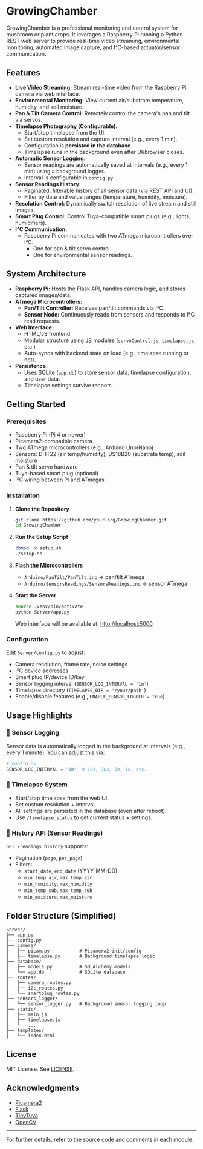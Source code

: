 # GrowingChamber

GrowingChamber is a professional monitoring and control system for mushroom or plant crops. It leverages a Raspberry Pi running a Python REST web server to provide real-time video streaming, environmental monitoring, automated image capture, and I²C-based actuator/sensor communication.

## Features

- **Live Video Streaming:** Stream real-time video from the Raspberry Pi camera via web interface.
- **Environmental Monitoring:** View current air/substrate temperature, humidity, and soil moisture.
- **Pan & Tilt Camera Control:** Remotely control the camera's pan and tilt via servos.
- **Timelapse Photography (Configurable):**
  - Start/stop timelapse from the UI.
  - Set custom resolution and capture interval (e.g., every 1 min).
  - Configuration is **persisted in the database**.
  - Timelapse runs in the background even after UI/browser closes.
- **Automatic Sensor Logging:**
  - Sensor readings are automatically saved at intervals (e.g., every 1 min) using a background logger.
  - Interval is configurable in `config.py`.
- **Sensor Readings History:**
  - Paginated, filterable history of all sensor data (via REST API and UI).
  - Filter by date and value ranges (temperature, humidity, moisture).
- **Resolution Control:** Dynamically switch resolution of live stream and still images.
- **Smart Plug Control:** Control Tuya-compatible smart plugs (e.g., lights, humidifiers).
- **I²C Communication:**
  - Raspberry Pi communicates with two ATmega microcontrollers over I²C:
    - One for pan & tilt servo control.
    - One for environmental sensor readings.

## System Architecture

- **Raspberry Pi:** Hosts the Flask API, handles camera logic, and stores captured images/data.
- **ATmega Microcontrollers:**
  - **Pan/Tilt Controller:** Receives pan/tilt commands via I²C.
  - **Sensor Node:** Continuously reads from sensors and responds to I²C read requests.
- **Web Interface:**
  - HTML/JS frontend.
  - Modular structure using JS modules (`servoControl.js`, `timelapse.js`, etc.)
  - Auto-syncs with backend state on load (e.g., timelapse running or not).
- **Persistence:**
  - Uses SQLite (`app.db`) to store sensor data, timelapse configuration, and user data.
  - Timelapse settings survive reboots.

## Getting Started

### Prerequisites

- Raspberry Pi (Pi 4 or newer)
- Picamera2-compatible camera
- Two ATmega microcontrollers (e.g., Arduino Uno/Nano)
- Sensors: DHT22 (air temp/humidity), DS18B20 (substrate temp), soil moisture
- Pan & tilt servo hardware
- Tuya-based smart plug (optional)
- I²C wiring between Pi and ATmegas

### Installation

1. **Clone the Repository**
   ```bash
   git clone https://github.com/your-org/GrowingChamber.git
   cd GrowingChamber
   ```

2. **Run the Setup Script**
   ```bash
   chmod +x setup.sh
   ./setup.sh
   ```

3. **Flash the Microcontrollers**
   - `Arduino/PanTilt/PanTilt.ino` → pan/tilt ATmega
   - `Arduino/SensorsReadings/SensorsReadings.ino` → sensor ATmega

4. **Start the Server**
   ```bash
   source .venv/bin/activate
   python Server/app.py
   ```
   Web interface will be available at: [http://localhost:5000](http://localhost:5000)

### Configuration

Edit `Server/config.py` to adjust:
- Camera resolution, frame rate, noise settings
- I²C device addresses
- Smart plug IP/device ID/key
- Sensor logging interval (`SENSOR_LOG_INTERVAL = '1m'`)
- Timelapse directory (`TIMELAPSE_DIR = '/your/path'`)
- Enable/disable features (e.g., `ENABLE_SENSOR_LOGGER = True`)

## Usage Highlights

### 🔹 Sensor Logging

Sensor data is automatically logged in the background at intervals (e.g., every 1 minute). You can adjust this via:

```python
# config.py
SENSOR_LOG_INTERVAL = '1m'  # 10s, 30s, 5m, 1h, etc.
```

### 🔹 Timelapse System

- Start/stop timelapse from the web UI.
- Set custom resolution + interval.
- All settings are persisted in the database (even after reboot).
- Use `/timelapse_status` to get current status + settings.

### 🔹 History API (Sensor Readings)

`GET /readings_history` supports:
- Pagination (`page`, `per_page`)
- Filters:
  - `start_date`, `end_date` (YYYY-MM-DD)
  - `min_temp_air`, `max_temp_air`
  - `min_humidity`, `max_humidity`
  - `min_temp_sub`, `max_temp_sub`
  - `min_moisture`, `max_moisture`

## Folder Structure (Simplified)

```
Server/
├── app.py
├── config.py
├── camera/
│   ├── picam.py           # Picamera2 init/config
│   ├── timelapse.py       # Background timelapse logic
├── database/
│   ├── models.py          # SQLAlchemy models
│   └── app.db             # SQLite database
├── routes/
│   ├── camera_routes.py
│   ├── i2c_routes.py
│   └── smartplug_routes.py
├── sensors_logger/
│   └── sensor_logger.py   # Background sensor logging loop
├── static/
│   ├── main.js
│   ├── timelapse.js
│   └── ...
├── templates/
│   └── index.html
```

## License

MIT License. See [LICENSE](LICENSE).

## Acknowledgments

- [Picamera2](https://github.com/raspberrypi/picamera2)
- [Flask](https://flask.palletsprojects.com/)
- [TinyTuya](https://github.com/jasonacox/tinytuya)
- [OpenCV](https://opencv.org/)


---

For further details, refer to the source code and comments in each module.